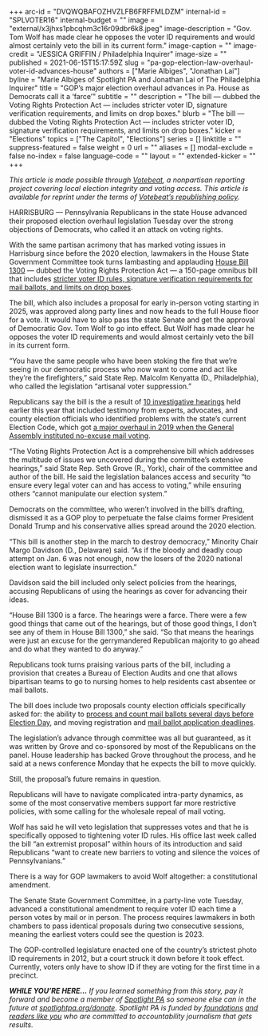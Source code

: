 +++
arc-id = "DVQWQBAFOZHVZLFB6FRFFMLDZM"
internal-id = "SPLVOTER16"
internal-budget = ""
image = "external/x3jhxs1pbcqhm3c16r09dbr6k8.jpeg"
image-description = "Gov. Tom Wolf has made clear he opposes the voter ID requirements and would almost certainly veto the bill in its current form."
image-caption = ""
image-credit = "JESSICA GRIFFIN / Philadelphia Inquirer"
image-size = ""
published = 2021-06-15T15:17:59Z
slug = "pa-gop-election-law-overhaul-voter-id-advances-house"
authors = ["Marie Albiges", "Jonathan Lai"]
byline = "Marie Albiges of Spotlight PA and Jonathan Lai of The Philadelphia Inquirer"
title = "GOP’s major election overhaul advances in Pa. House as Democrats call it a ‘farce’"
subtitle = ""
description = "The bill — dubbed the Voting Rights Protection Act — includes stricter voter ID, signature verification requirements, and limits on drop boxes."
blurb = "The bill — dubbed the Voting Rights Protection Act — includes stricter voter ID, signature verification requirements, and limits on drop boxes."
kicker = "Elections"
topics = ["The Capitol", "Elections"]
series = []
linktitle = ""
suppress-featured = false
weight = 0
url = ""
aliases = []
modal-exclude = false
no-index = false
language-code = ""
layout = ""
extended-kicker = ""
+++

<i>This article is made possible through </i><a href="https://web.archive.org/20201019151248/http://votebeat.org/"><i>Votebeat</i></a><i>, a nonpartisan reporting project covering local election integrity and voting access. This article is available for reprint under the terms of </i><a href="https://web.archive.org/20210907141701/https://www.votebeat.org/pages/republishing"><i>Votebeat’s republishing policy</i></a><i>.</i>

HARRISBURG — Pennsylvania Republicans in the state House advanced their proposed election overhaul legislation Tuesday over the strong objections of Democrats, who called it an attack on voting rights.

With the same partisan acrimony that has marked voting issues in Harrisburg since before the 2020 election, lawmakers in the House State Government Committee took turns lambasting and applauding <a href="https://www.legis.state.pa.us/CFDOCS/Legis/PN/Public/btCheck.cfm?txtType=PDF&sessYr=2021&sessInd=0&billBody=H&billTyp=B&billNbr=1300&pn=1760">House Bill 1300</a> —  dubbed the Voting Rights Protection Act — a 150-page omnibus bill that includes <a href="https://www.spotlightpa.org/news/2021/06/pa-election-law-voter-id-republican-proposal/" target="_blank">stricter voter ID rules, signature verification requirements for mail ballots, and limits on drop boxes</a>.

The bill, which also includes a proposal for early in-person voting starting in 2025, was approved along party lines and now heads to the full House floor for a vote. It would have to also pass the state Senate and get the approval of Democratic Gov. Tom Wolf to go into effect. But Wolf has made clear he opposes the voter ID requirements and would almost certainly veto the bill in its current form.

“You have the same people who have been stoking the fire that we’re seeing in our democratic process who now want to come and act like they’re the firefighters,” said State Rep. Malcolm Kenyatta (D., Philadelphia), who called the legislation “artisanal voter suppression.”

<script src="https://www.spotlightpa.org/embed.js" async></script><div data-spl-embed-version="1" data-spl-src="https://www.spotlightpa.org/embeds/newsletter/"></div>

Republicans say the bill is the a result of <a href="https://www.spotlightpa.org/news/2021/04/pa-election-2020-law-changes-trump-falsehoods-fraud/" target="_blank">10 investigative hearings</a> held earlier this year that included testimony from experts, advocates, and county election officials who identified problems with the state’s current Election Code, which got <a href="https://web.archive.org/20200103152609/https://www.inquirer.com/politics/pennsylvania/pa-election-reform-deal-20191023.html" target="_blank">a major overhaul in 2019 when the General Assembly instituted no-excuse mail voting</a>.

“The Voting Rights Protection Act is a comprehensive bill which addresses the multitude of issues we uncovered during the committee’s extensive hearings,” said State Rep. Seth Grove (R., York), chair of the committee and author of the bill. He said the legislation balances access and security “to ensure every legal voter can and has access to voting,” while ensuring others “cannot manipulate our election system.”

Democrats on the committee, who weren’t involved in the bill’s drafting, dismissed it as a GOP ploy to perpetuate the false claims former President Donald Trump and his conservative allies spread around the 2020 election.

“This bill is another step in the march to destroy democracy,” Minority Chair Margo Davidson (D., Delaware) said. “As if the bloody and deadly coup attempt on Jan. 6 was not enough, now the losers of the 2020 national election want to legislate insurrection.”

Davidson said the bill included only select policies from the hearings, accusing Republicans of using the hearings as cover for advancing their ideas.

“House Bill 1300 is a farce. The hearings were a farce. There were a few good things that came out of the hearings, but of those good things, I don’t see any of them in House Bill 1300,” she said. “So that means the hearings were just an excuse for the gerrymandered Republican majority to go ahead and do what they wanted to do anyway.”

Republicans took turns praising various parts of the bill, including a provision that creates a Bureau of Election Audits and one that allows bipartisan teams to go to nursing homes to help residents cast absentee or mail ballots.

The bill does include two proposals county election officials specifically asked for: the ability to <a href="https://www.inquirer.com/politics/election/pennsylvania-mail-ballots-pre-canvassing-20201206.html" target="_blank">process and count mail ballots several days before Election Day</a>, and moving registration and <a href="https://www.inquirer.com/politics/election/pennsylvania-mail-ballot-deadlines-2021-20210318.html" target="_blank">mail ballot application deadlines</a>.

The legislation’s advance through committee was all but guaranteed, as it was written by Grove and co-sponsored by most of the Republicans on the panel. House leadership has backed Grove throughout the process, and he said at a news conference Monday that he expects the bill to move quickly.

Still, the proposal’s future remains in question.

Republicans will have to navigate complicated intra-party dynamics, as some of the most conservative members support far more restrictive policies, with some calling for the wholesale repeal of mail voting.

Wolf has said he will veto legislation that suppresses votes and that he is specifically opposed to tightening voter ID rules. His office last week called the bill “an extremist proposal” within hours of its introduction and said Republicans “want to create new barriers to voting and silence the voices of Pennsylvanians.”

<script src="https://www.spotlightpa.org/embed.js" async></script><div data-spl-embed-version="1" data-spl-src="https://www.spotlightpa.org/embeds/donate/?teaser_text=If%20you%20learned%20something%20from%20this%20report%2C%20pay%20it%20forward%20and%20become%20a%20member%20of%20Spotlight%20PA%20so%20someone%20else%20can%20in%20the%20future."></div>


There is a way for GOP lawmakers to avoid Wolf altogether: a constitutional amendment.

The Senate State Government Committee, in a party-line vote Tuesday, advanced a constitutional amendment to require voter ID each time a person votes by mail or in person. The process requires lawmakers in both chambers to pass identical proposals during two consecutive sessions, meaning the earliest voters could see the question is 2023.

The GOP-controlled legislature enacted one of the country’s strictest photo ID requirements in 2012, but a court struck it down before it took effect. Currently, voters only have to show ID if they are voting for the first time in a precinct.

<i><b>WHILE YOU’RE HERE...</b></i><i> If you learned something from this story, pay it forward and become a member of </i><a href="https://www.spotlightpa.org/"><i>Spotlight PA</i></a><i> so someone else can in the future at </i><a href="https://www.spotlightpa.org/donate"><i>spotlightpa.org/donate</i></a><i>. Spotlight PA is funded by</i><a href="https://www.spotlightpa.org/support"><i> foundations</i></a><i> </i><a href="https://www.spotlightpa.org/support"><i>and readers like you</i></a><i> who are committed to accountability journalism that gets results.</i>
